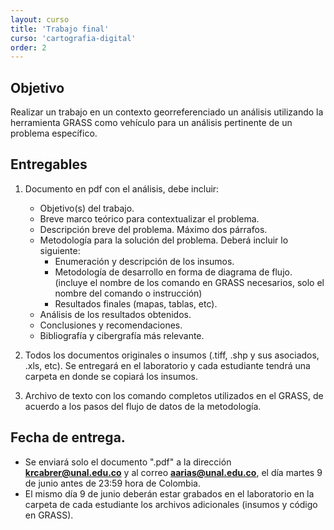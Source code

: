 ```yaml
---
layout: curso
title: 'Trabajo final'
curso: 'cartografia-digital'
order: 2
---
```


## Objetivo

Realizar un trabajo en un contexto georreferenciado un análisis
utilizando la herramienta GRASS como vehículo para un análisis 
pertinente de un problema específico.

## Entregables
 1. Documento en pdf con el análisis, debe incluir:

    - Objetivo(s) del trabajo.
    - Breve marco teórico para contextualizar el problema.
    - Descripción breve del problema. Máximo dos párrafos.
    - Metodología para la solución del problema. Deberá
      incluir lo siguiente:
       + Enumeración y descripción de los insumos.
       + Metodología de desarrollo en forma de diagrama de flujo.
         (incluye el nombre de los comando en GRASS necesarios, 
         solo el nombre del comando o instrucción)
       + Resultados finales (mapas, tablas, etc).
    - Análisis de los resultados obtenidos.
    - Conclusiones y recomendaciones.
    - Bibliografía y cibergrafía más relevante.

2. Todos los documentos originales o insumos (.tiff, .shp y sus asociados,
   .xls, etc). Se entregará en el laboratorio y cada estudiante
   tendrá una carpeta en donde se copiará los insumos.

3. Archivo de texto con los comando completos utilizados en el GRASS,
   de acuerdo a los pasos del flujo de datos de la metodología.

## Fecha de entrega.
- Se enviará solo el documento ".pdf" a la dirección **krcabrer@unal.edu.co** y
  al correo **aarias@unal.edu.co**, el día martes 9 de junio antes de 23:59 hora de Colombia.
- El mismo día 9 de junio deberán estar grabados en el laboratorio en la carpeta de
  cada estudiante los archivos adicionales (insumos y código en GRASS).


